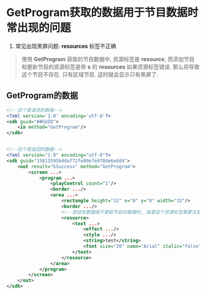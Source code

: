 # GetProgram获取的数据用于节目数据时常出现的问题

1. 常见出现黑屏问题: **resources** 标签不正确

> 使用 **GetProgram** 获取的节目数据中, 资源标签是 **resource**, 而添加节目和更新节目的资源标签是带 **s** 的 **resources** 如果资源标签错误. 那么将导致这个节目不存在. 只有区域节目. 这时就会显示只有黑屏了.

## GetProgram的数据

```xml
<!--这个是请求的数据-->
<?xml version='1.0' encoding='utf-8'?>
<sdk guid="##GUID">
    <in method="GetProgram"/>
</sdk>


<!--这个是返回的数据-->
<?xml version="1.0" encoding="utf-8"?>
<sdk guid="15811595b4daf72fe80e7e078de6edd4">
    <out result="kSuccess" method="GetProgram">
        <screen ...>
            <program ...>
                <playControl count="1"/>
                <border .../>
                <area ...>
                    <rectangle height="32" x="0" y="0" width="32"/>
                    <border .../>
                    <!--把这些数据用于更新节目的数据时, 就是这个资源标签需要注意, 这个是没有s, 正确的更新数据的资源标签是有s的. resources这种-->
                    <resource>
                        <text ...>
                            <effect .../>
                            <style .../>
                            <string>test</string>
                            <font size="20" name="Arial" italic="false" underline="false" color="#ffff00" bold="true"/>
                        </text>
                    </resource>
                </area>
            </program>
        </screen>
    </out>
</sdk>
```

